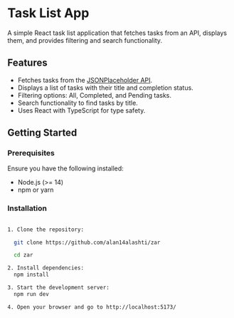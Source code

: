 # Task List App

A simple React task list application that fetches tasks from an API, displays them, and provides filtering and search functionality.

## Features

- Fetches tasks from the [JSONPlaceholder API](https://jsonplaceholder.typicode.com/todos).
- Displays a list of tasks with their title and completion status.
- Filtering options: All, Completed, and Pending tasks.
- Search functionality to find tasks by title.
- Uses React with TypeScript for type safety.

## Getting Started

### Prerequisites

Ensure you have the following installed:

- Node.js (>= 14)
- npm or yarn

### Installation

```bash

1. Clone the repository:

  git clone https://github.com/alan14alashti/zar

  cd zar

2. Install dependencies:
  npm install

3. Start the development server:
  npm run dev

4. Open your browser and go to http://localhost:5173/